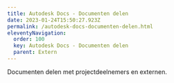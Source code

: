 ```yaml
---
title: Autodesk Docs - Documenten delen
date: 2023-01-24T15:50:27.923Z
permalink: /autodesk-docs-documenten-delen.html
eleventyNavigation:
  order: 100
  key: Autodesk Docs - Documenten delen
  parent: Extern
---
```

Documenten delen met projectdeelnemers en externen.